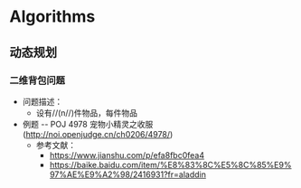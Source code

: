 <script src='https://cdnjs.cloudflare.com/ajax/libs/mathjax/2.7.0/MathJax.js?config=TeX-MML-AM_CHTML'></script>
# Algorithms
## 动态规划
### 二维背包问题
* 问题描述：
	* 设有//(n//)件物品，每件物品
* 例题 -- POJ 4978 宠物小精灵之收服 (http://noi.openjudge.cn/ch0206/4978/)
	* 参考文献：
		* https://www.jianshu.com/p/efa8fbc0fea4
		* https://baike.baidu.com/item/%E8%83%8C%E5%8C%85%E9%97%AE%E9%A2%98/2416931?fr=aladdin
